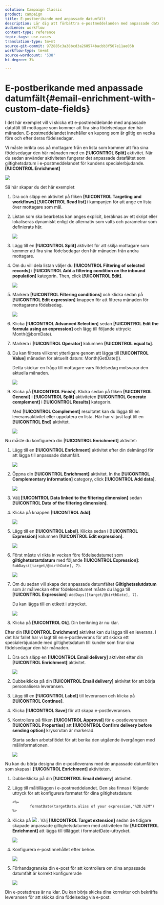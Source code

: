 ```yaml
---
solution: Campaign Classic
product: campaign
title: E-postberikande med anpassade datumfält
description: Lär dig att förbättra e-postmeddelanden med anpassade datumfält
audience: workflow
content-type: reference
topic-tags: use-cases
translation-type: tm+mt
source-git-commit: 972885c3a38bcd3a260574bacbb3f507e11ae05b
workflow-type: tm+mt
source-wordcount: '538'
ht-degree: 3%

---
```



# E-postberikande med anpassade datumfält{#email-enrichment-with-custom-date-fields}

I det här exemplet vill vi skicka ett e-postmeddelande med anpassade datafält till mottagare som kommer att fira sina födelsedagar den här månaden. E-postmeddelandet innehåller en kupong som är giltig en vecka före och efter deras födelsedagar.

Vi måste inrikta oss på mottagare från en lista som kommer att fira sina födelsedagar den här månaden med en **[!UICONTROL Split]** aktivitet. När du sedan använder aktiviteten fungerar det anpassade datafältet som giltighetsdatum i e-postmeddelandet för kundens specialerbjudande. **[!UICONTROL Enrichment]**

![](assets/uc_enrichment.png)

Så här skapar du det här exemplet:

1. Dra och släpp en aktivitet på fliken **[!UICONTROL Targeting and workflows]** **[!UICONTROL Read list]** i kampanjen för att ange en lista över mottagare som mål.
1. Listan som ska bearbetas kan anges explicit, beräknas av ett skript eller lokaliseras dynamiskt enligt de alternativ som valts och parametrar som definierats här.

   ![](assets/uc_enrichment_1.png)

1. Lägg till en **[!UICONTROL Split]** aktivitet för att skilja mottagare som kommer att fira sina födelsedagar den här månaden från andra mottagare.
1. Om du vill dela listan väljer du **[!UICONTROL Filtering of selected records]** i **[!UICONTROL Add a filtering condition on the inbound population]** kategorin. Then, click **[!UICONTROL Edit]**.

   ![](assets/uc_enrichment_2.png)

1. Markera **[!UICONTROL Filtering conditions]** och klicka sedan på **[!UICONTROL Edit expression]** knappen för att filtrera månaden för mottagarens födelsedag.

   ![](assets/uc_enrichment_3.png)

1. Klicka **[!UICONTROL Advanced Selection]** sedan **[!UICONTROL Edit the formula using an expression]** och lägg till följande uttryck: Month(@bornDate).
1. Markera i **[!UICONTROL Operator]** kolumnen **[!UICONTROL equal to]**.
1. Du kan filtrera villkoret ytterligare genom att lägga till **[!UICONTROL Value]** månaden för aktuellt datum: Month(GetDate()).

   Detta skickar en fråga till mottagare vars födelsedag motsvarar den aktuella månaden.

   ![](assets/uc_enrichment_4.png)

1. Klicka på **[!UICONTROL Finish]**. Klicka sedan på fliken **[!UICONTROL General]** i **[!UICONTROL Split]** aktiviteten **[!UICONTROL Generate complement]** i **[!UICONTROL Results]** kategorin.

   Med **[!UICONTROL Complement]** resultatet kan du lägga till en leveransaktivitet eller uppdatera en lista. Här har vi just lagt till en **[!UICONTROL End]** aktivitet.

   ![](assets/uc_enrichment_6.png)

Nu måste du konfigurera din **[!UICONTROL Enrichment]** aktivitet:

1. Lägg till en **[!UICONTROL Enrichment]** aktivitet efter din delmängd för att lägga till anpassade datumfält.

   ![](assets/uc_enrichment_7.png)

1. Öppna din **[!UICONTROL Enrichment]** aktivitet. In the **[!UICONTROL Complementary information]** category, click **[!UICONTROL Add data]**.

   ![](assets/uc_enrichment_8.png)

1. Välj **[!UICONTROL Data linked to the filtering dimension]** sedan **[!UICONTROL Data of the filtering dimension]**.
1. Klicka på knappen **[!UICONTROL Add]**.

   ![](assets/uc_enrichment_9.png)

1. Lägg till en **[!UICONTROL Label]**. Klicka sedan i **[!UICONTROL Expression]** kolumnen **[!UICONTROL Edit expression]**.

   ![](assets/uc_enrichment_10.png)

1. Först måste vi rikta in veckan före födelsedatumet som **giltighetsstartdatum** med följande **[!UICONTROL Expression]**: `SubDays([target/@birthDate], 7)`.

   ![](assets/uc_enrichment_11.png)

1. Om du sedan vill skapa det anpassade datumfältet **Giltighetsslutdatum** som är målveckan efter födelsedatumet måste du lägga till **[!UICONTROL Expression]**: `AddDays([target/@birthDate], 7)`.

   Du kan lägga till en etikett i uttrycket.

   ![](assets/uc_enrichment_12.png)

1. Klicka på **[!UICONTROL Ok]**. Din berikning är nu klar.

Efter din **[!UICONTROL Enrichment]** aktivitet kan du lägga till en leverans. I det här fallet har vi lagt till en e-postleverans för att skicka ett specialerbjudande med giltighetsdatum till kunder som firar sina födelsedagar den här månaden.

1. Dra och släpp en **[!UICONTROL Email delivery]** aktivitet efter din **[!UICONTROL Enrichment]** aktivitet.

   ![](assets/uc_enrichment_15.png)

1. Dubbelklicka på din **[!UICONTROL Email delivery]** aktivitet för att börja personalisera leveransen.
1. Lägg till en **[!UICONTROL Label]** till leveransen och klicka på **[!UICONTROL Continue]**.
1. Klicka **[!UICONTROL Save]** för att skapa e-postleveransen.
1. Kontrollera på fliken **[!UICONTROL Approval]** för e-postleveransen **[!UICONTROL Properties]** att **[!UICONTROL Confirm delivery before sending option]** kryssrutan är markerad.

   Starta sedan arbetsflödet för att berika den utgående övergången med målinformationen.

   ![](assets/uc_enrichment_18.png)

Nu kan du börja designa din e-postleverans med de anpassade datumfälten som skapas i **[!UICONTROL Enrichment]** aktiviteten.

1. Dubbelklicka på din **[!UICONTROL Email delivery]** aktivitet.
1. Lägg till måltilläggen i e-postmeddelandet. Den ska finnas i följande uttryck för att konfigurera formatet för dina giltighetsdatum:

   ```
   <%=
           formatDate(targetData.alias of your expression,"%2D.%2M")  %>
   ```

1. Klicka på ![](assets/uc_enrichment_16.png) . Välj **[!UICONTROL Target extension]** sedan de tidigare skapade anpassade giltighetsdatumen med aktiviteten för **[!UICONTROL Enrichment]** att lägga till tillägget i formatetDate-uttrycket.

   ![](assets/uc_enrichment_19.png)

1. Konfigurera e-postinnehållet efter behov.

   ![](assets/uc_enrichment_17.png)

1. Förhandsgranska din e-post för att kontrollera om dina anpassade datumfält är korrekt konfigurerade

   ![](assets/uc_enrichment_20.png)

Din e-postadress är nu klar. Du kan börja skicka dina korrektur och bekräfta leveransen för att skicka dina födelsedag via e-post.
